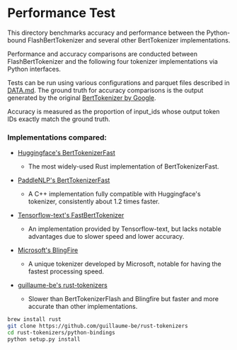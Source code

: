 # Performance Test

This directory benchmarks accuracy and performance between the Python-bound FlashBertTokenizer and several other BertTokenizer implementations.

Performance and accuracy comparisons are conducted between FlashBertTokenizer and the following four tokenizer implementations via Python interfaces.

Tests can be run using various configurations and parquet files described in [DATA.md](../dataset/DATA.md). The ground truth for accuracy comparisons is the output generated by the original [BertTokenizer by Google](https://github.com/google-research/bert/blob/master/tokenization.py).

Accuracy is measured as the proportion of input_ids whose output token IDs exactly match the ground truth.

### Implementations compared:

* [Huggingface's BertTokenizerFast](https://huggingface.co/docs/transformers/en/model_doc/bert#transformers.BertTokenizerFast)
  * The most widely-used Rust implementation of BertTokenizerFast.

* [PaddleNLP's BertTokenizerFast](https://paddlenlp.readthedocs.io/en/stable/_modules/paddlenlp/experimental/faster_tokenizer.html)
  * A C++ implementation fully compatible with Huggingface's tokenizer, consistently about 1.2 times faster.

* [Tensorflow-text's FastBertTokenizer](https://www.tensorflow.org/text/api_docs/python/text/FastBertTokenizer)
  * An implementation provided by Tensorflow-text, but lacks notable advantages due to slower speed and lower accuracy.

* [Microsoft's BlingFire](https://github.com/microsoft/BlingFire)
  * A unique tokenizer developed by Microsoft, notable for having the fastest processing speed.

* [guillaume-be's rust-tokenizers](https://github.com/guillaume-be/rust-tokenizers)
  * Slower than BertTokenizerFlash and Blingfire but faster and more accurate than other implementations.

```bash
brew install rust
git clone https://github.com/guillaume-be/rust-tokenizers
cd rust-tokenizers/python-bindings
python setup.py install
```